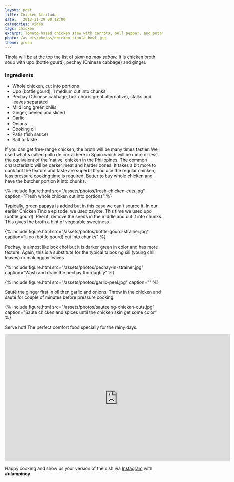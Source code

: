 ```yaml
---
layout: post
title: Chicken Afritada
date:   2013-11-29 00:18:00
categories: video 
tags: chicken
excerpt: Tomato-based chicken stew with carrots, bell pepper, and potatoes.
photo: /assets/photos/chicken-tinola-bowl.jpg
theme: green
---
```


Tinola will be at the top the list of *ulam na may sabaw.* It is chicken broth soup with upo (bottle gourd), pechay (Chinese cabbage) and ginger.


### Ingredients

* Whole chicken, cut into portions
* Upo (bottle gourd), 1 medium cut into chunks
* Pechay (Chinese cabbage, bok choi is great alternative), stalks and leaves separated
* Mild long green chilis
* Ginger, peeled and sliced
* Garlic
* Onions
* Cooking oil
* Patis (fish sauce)
* Salt to taste

If you can get free-range chicken, the broth will be many times tastier. We used what's called pollo de corral here in Spain which will be more or less the equivalent of the 'native' chicken in the Philippines. The common characteristic will be darker meat and harder bones. It takes a bit more to cook but the texture and taste are superb! If you use the regular chicken, less pressure cooking time is required. Better to buy whole chicken and have the butcher portion it into chunks.

{% include figure.html src="/assets/photos/fresh-chicken-cuts.jpg" caption="Fresh whole chicken cut into portions" %}

Typically, green papaya is added but in this case we can't source it. In our earlier Chicken Tinola episode, we used zayote. This time we used upo (bottle gourd). Peel it, remove the seeds in the middle and cut it into chunks. This gives the broth a hint of vegetable sweetness.

{% include figure.html src="/assets/photos/bottle-gourd-strainer.jpg" caption="Upo (bottle gourd) cut into chunks" %}

Pechay, is almost like bok choi but it is darker green in color and has more texture. Again, this is a substitute for the typical talbos ng sili (young chili leaves) or malunggay leaves

{% include figure.html src="/assets/photos/pechay-in-strainer.jpg" caption="Wash and drain the pechay thoroughly" %}

{% include figure.html src="/assets/photos/garlic-peel.jpg" caption="" %}

Sauté the ginger first in oil then garlic and onions. Throw in the chicken and sauté for couple of minutes before pressure cooking.

{% include figure.html src="/assets/photos/sauteeing-chicken-cuts.jpg" caption="Saute chicken and 	spices until the chicken skin get some color" %}

Serve hot! The perfect comfort food specially for the rainy days.

<div class="video-holder">
<iframe width="720" height="405" src="https://www.youtube.com/embed/ZtMlLIxgQcU?rel=0&amp;showinfo=0" frameborder="0" allowfullscreen></iframe>
</div>

Happy cooking and show us your version of the dish via [Instagram](https://instagram.com/ulampinoy/) with **#ulampinoy**

